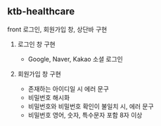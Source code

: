 ## ktb-healthcare
front 로그인, 회원가입 창, 상단바 구현

1. 로그인 창 구현 <br/>
   - Google, Naver, Kakao 소셜 로그인

2. 회원가입 창 구현 <br/>
   - 존재하는 아이디일 시 에러 문구
   - 비밀번호 해시화
   - 비밀번호와 비밀번호 확인이 불일치 시, 에러 문구
   - 비밀번호 영어, 숫자, 특수문자 포함 8자 이상
